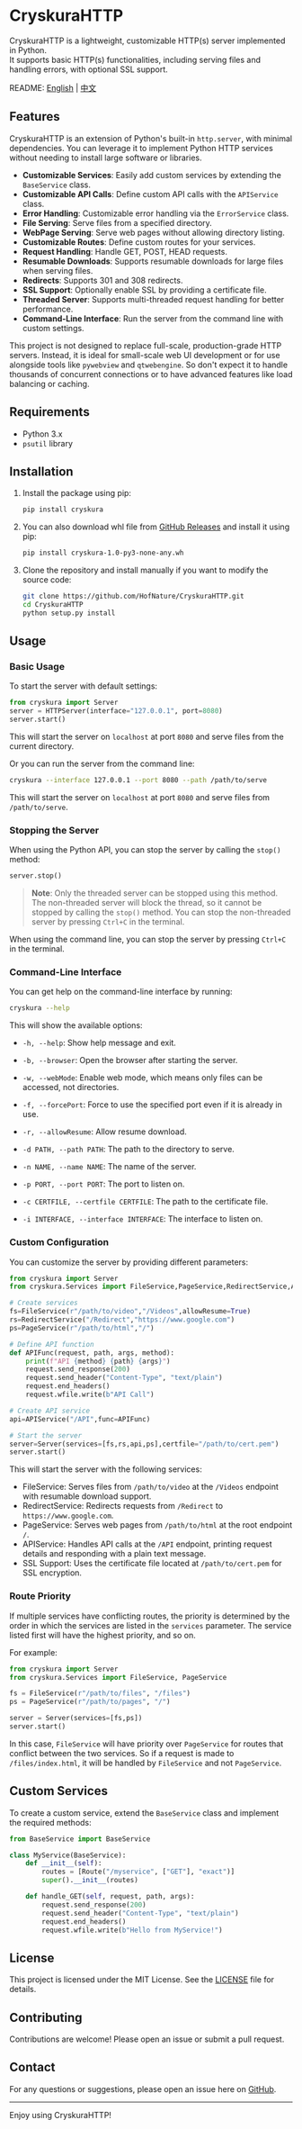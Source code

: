 # CryskuraHTTP

CryskuraHTTP is a lightweight, customizable HTTP(s) server implemented in Python.  
It supports basic HTTP(s) functionalities, including serving files and handling errors, with optional SSL support.

README: [English](README.md) | [中文](README_zh.md)

## Features

CryskuraHTTP is an extension of Python's built-in `http.server`, with minimal dependencies. You can leverage it to implement Python HTTP services without needing to install large software or libraries.

- **Customizable Services**: Easily add custom services by extending the `BaseService` class.
- **Customizable API Calls**: Define custom API calls with the `APIService` class.
- **Error Handling**: Customizable error handling via the `ErrorService` class.
- **File Serving**: Serve files from a specified directory.
- **WebPage Serving**: Serve web pages without allowing directory listing.
- **Customizable Routes**: Define custom routes for your services.
- **Request Handling**: Handle GET, POST, HEAD requests.
- **Resumable Downloads**: Supports resumable downloads for large files when serving files.
- **Redirects**: Supports 301 and 308 redirects.
- **SSL Support**: Optionally enable SSL by providing a certificate file.
- **Threaded Server**: Supports multi-threaded request handling for better performance.
- **Command-Line Interface**: Run the server from the command line with custom settings.

This project is not designed to replace full-scale, production-grade HTTP servers. Instead, it is ideal for small-scale web UI development or for use alongside tools like `pywebview` and `qtwebengine`. So don't expect it to handle thousands of concurrent connections or to have advanced features like load balancing or caching.

## Requirements

- Python 3.x
- `psutil` library

## Installation

1. Install the package using pip:

    ```sh
    pip install cryskura
    ```
    
2. You can also download whl file from [GitHub Releases](https://github.com/HofNature/CryskuraHTTP/releases) and install it using pip:

    ```sh
    pip install cryskura-1.0-py3-none-any.wh
    ```

3. Clone the repository and install manually if you want to modify the source code:

    ```sh
    git clone https://github.com/HofNature/CryskuraHTTP.git
    cd CryskuraHTTP
    python setup.py install
    ```

## Usage

### Basic Usage

To start the server with default settings:

```python
from cryskura import Server
server = HTTPServer(interface="127.0.0.1", port=8080)
server.start()
```

This will start the server on `localhost` at port `8080` and serve files from the current directory.

Or you can run the server from the command line:

```sh
cryskura --interface 127.0.0.1 --port 8080 --path /path/to/serve
```

This will start the server on `localhost` at port `8080` and serve files from `/path/to/serve`.

### Stopping the Server

When using the Python API, you can stop the server by calling the `stop()` method:

```python
server.stop()
```
> **Note**: Only the threaded server can be stopped using this method. The non-threaded server will block the thread, so it cannot be stopped by calling the `stop()` method. You can stop the non-threaded server by pressing `Ctrl+C` in the terminal.

When using the command line, you can stop the server by pressing `Ctrl+C` in the terminal.

### Command-Line Interface

You can get help on the command-line interface by running:

```sh
cryskura --help
```

This will show the available options:

- `-h, --help`: Show help message and exit.
- `-b, --browser`: Open the browser after starting the server.
- `-w, --webMode`: Enable web mode, which means only files can be accessed, not directories.
- `-f, --forcePort`: Force to use the specified port even if it is already in use.
- `-r, --allowResume`: Allow resume download.

- `-d PATH, --path PATH`: The path to the directory to serve.
- `-n NAME, --name NAME`: The name of the server.
- `-p PORT, --port PORT`: The port to listen on.
- `-c CERTFILE, --certfile CERTFILE`: The path to the certificate file.
- `-i INTERFACE, --interface INTERFACE`: The interface to listen on.

### Custom Configuration

You can customize the server by providing different parameters:

```python
from cryskura import Server
from cryskura.Services import FileService,PageService,RedirectService,APIService

# Create services
fs=FileService(r"/path/to/video","/Videos",allowResume=True)
rs=RedirectService("/Redirect","https://www.google.com")
ps=PageService(r"/path/to/html","/")

# Define API function
def APIFunc(request, path, args, method):
    print(f"API {method} {path} {args}")
    request.send_response(200)
    request.send_header("Content-Type", "text/plain")
    request.end_headers()
    request.wfile.write(b"API Call")

# Create API service
api=APIService("/API",func=APIFunc)

# Start the server
server=Server(services=[fs,rs,api,ps],certfile="/path/to/cert.pem")
server.start()
```

This will start the server with the following services:

- FileService: Serves files from `/path/to/video` at the `/Videos` endpoint with resumable download support.
- RedirectService: Redirects requests from `/Redirect` to `https://www.google.com`.
- PageService: Serves web pages from `/path/to/html` at the root endpoint `/`.
- APIService: Handles API calls at the `/API` endpoint, printing request details and responding with a plain text message.
- SSL Support: Uses the certificate file located at `/path/to/cert.pem` for SSL encryption.

### Route Priority

If multiple services have conflicting routes, the priority is determined by the order in which the services are listed in the `services` parameter. The service listed first will have the highest priority, and so on.

For example:

```python
from cryskura import Server
from cryskura.Services import FileService, PageService

fs = FileService(r"/path/to/files", "/files")
ps = PageService(r"/path/to/pages", "/")

server = Server(services=[fs,ps])
server.start()
```

In this case, `FileService` will have priority over `PageService` for routes that conflict between the two services. So if a request is made to `/files/index.html`, it will be handled by `FileService` and not `PageService`.

## Custom Services

To create a custom service, extend the `BaseService` class and implement the required methods:

```python
from BaseService import BaseService

class MyService(BaseService):
    def __init__(self):
        routes = [Route("/myservice", ["GET"], "exact")]
        super().__init__(routes)

    def handle_GET(self, request, path, args):
        request.send_response(200)
        request.send_header("Content-Type", "text/plain")
        request.end_headers()
        request.wfile.write(b"Hello from MyService!")
```

## License

This project is licensed under the MIT License. See the [LICENSE](LICENSE) file for details.

## Contributing

Contributions are welcome! Please open an issue or submit a pull request.

## Contact

For any questions or suggestions, please open an issue here on [GitHub](https://github.com/HofNature/CryskuraHTTP/issues).

---

Enjoy using CryskuraHTTP!
